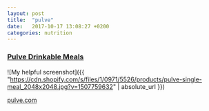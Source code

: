 ```yaml
---
layout: post
title:  "pulve"
date:   2017-10-17 13:08:27 +0200
categories: nutrition
---
```


### [Pulve Drinkable Meals][pulve]

![My helpful screenshot]({{ "https://cdn.shopify.com/s/files/1/0971/5526/products/pulve-single-meal_2048x2048.jpg?v=1507759632" | absolute_url }})

[pulve.com][pulve]

[pulve]: https://pulve.com
